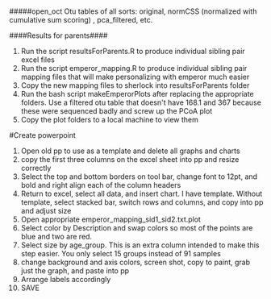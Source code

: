 #####

#####open_oct
Otu tables of all sorts: original, normCSS (normalized with cumulative sum scoring) , pca_filtered, etc.











####Results for parents####
1. Run the script resultsForParents.R to produce individual sibling pair excel files
2. Run the script emperor_mapping.R to produce individual sibling pair mapping files that will make personalizing with emperor much easier
3. Copy the new mapping files to sherlock into resultsForParents folder
4. Run the bash script makeEmperorPlots after replacing the appropriate folders. Use a filtered otu table that doesn't have 168.1 and 367 because these were sequenced badly and screw up the PCoA plot
5. Copy the plot folders to a local machine to view them


#Create powerpoint
1. Open old pp to use as a template and delete all graphs and charts
2. copy the first three columns on the excel sheet into pp and resize correctly
3. Select the top and bottom borders on tool bar, change font to 12pt, and bold and right align each of the column headers
4. Return to excel, select all data, and insert chart. I have template. Without template, select stacked bar, switch rows and columns, and copy into pp and adjust size
5. Open appropriate emperor_mapping_sid1_sid2.txt.plot
6. Select color by Description and swap colors so most of the points are blue and two are red. 
7. Select size by age_group. This is an extra column intended to make this step easier. You only select 15 groups instead of 91 samples
8. change background and axis colors, screen shot, copy to paint, grab just the graph, and paste into pp
9. Arrange labels accordingly
10. SAVE
